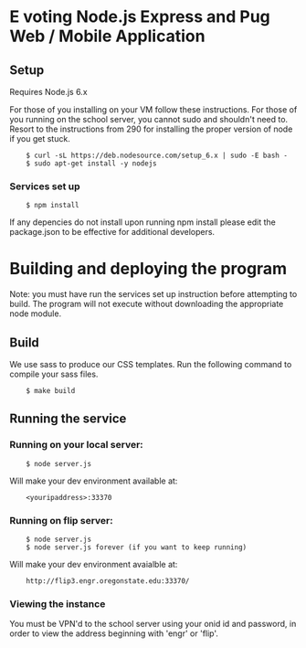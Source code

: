 # E voting Node.js Express and Pug Web / Mobile Application

## Setup 

Requires Node.js 6.x 

For those of you installing on your VM follow these instructions.  For those of you running on the school server, you cannot sudo and shouldn't need to.  Resort to the instructions from 290 for installing the proper version of node if you get stuck. 

		$ curl -sL https://deb.nodesource.com/setup_6.x | sudo -E bash -
		$ sudo apt-get install -y nodejs

### Services set up 

		$ npm install 

If any depencies do not install upon running npm install please edit the package.json to be effective for additional developers. 

# Building and deploying the program

Note: you must have run the services set up instruction before attempting to build. The program will not execute without downloading the appropriate node module. 

## Build

We use sass to produce our CSS templates. Run the following command to compile your sass files. 

		$ make build


## Running the service 

### Running on your local server:

		$ node server.js

Will make your dev environment available at: 
	
		<youripaddress>:33370

### Running on flip server: 

		$ node server.js
		$ node server.js forever (if you want to keep running)

Will make your dev environment avaialble at: 

		http://flip3.engr.oregonstate.edu:33370/

### Viewing the instance

You must be VPN'd to the school server using your onid id and password, in order to view the address beginning with 'engr' or 'flip'.  



